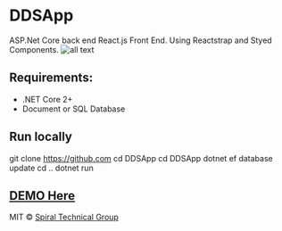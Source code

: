 # DDSApp
ASP.Net Core back end React.js Front End. Using Reactstrap and Styed Components.
![all text](https://spiraldocs.blob.core.windows.net/spiraldocs/dds-lg.jpg) 
## Requirements:
 - .NET Core 2+
 - Document or SQL Database


## Run locally
git clone https://github.com
cd DDSApp
cd DDSApp
dotnet ef database update
cd .. 
dotnet run


## [DEMO Here](https://spiraldocs.com)

MIT © [Spiral Technical Group](http://intralox.com)